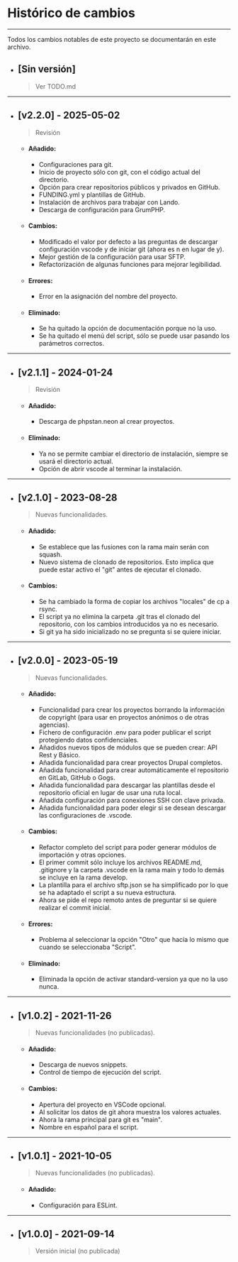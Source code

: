# Histórico de cambios
---
Todos los cambios notables de este proyecto se documentarán en este archivo.

* ## [Sin versión]
  > Ver TODO.md

---
* ## [v2.2.0] - 2025-05-02
  > Revisión

  * #### Añadido:
    - Configuraciones para git.
    - Inicio de proyecto sólo con git, con el código actual del directorio.
    - Opción para crear repositorios públicos y privados en GitHub.
    - FUNDING.yml y plantillas de GitHub.
    - Instalación de archivos para trabajar con Lando.
    - Descarga de configuración para GrumPHP.

  * #### Cambios:
    - Modificado el valor por defecto a las preguntas de descargar configuración
      vscode y de iniciar git (ahora es n en lugar de y).
    - Mejor gestión de la configuración para usar SFTP.
    - Refactorización de algunas funciones para mejorar legibilidad.

  * #### Errores:
    - Error en la asignación del nombre del proyecto.

  * #### Eliminado:
    - Se ha quitado la opción de documentación porque no la uso.
    - Se ha quitado el menú del script, sólo se puede usar pasando los
      parámetros correctos.

---
* ## [v2.1.1] - 2024-01-24
  > Revisión

  * #### Añadido:
    - Descarga de phpstan.neon al crear proyectos.

  * #### Eliminado:
    - Ya no se permite cambiar el directorio de instalación, siempre se usará el
      directorio actual.
    - Opción de abrir vscode al terminar la instalación.

---
* ## [v2.1.0] - 2023-08-28
  > Nuevas funcionalidades.

  * #### Añadido:
    - Se establece que las fusiones con la rama main serán con squash.
    - Nuevo sistema de clonado de repositorios. Esto implica que puede estar
      activo el "git" antes de ejecutar el clonado.

  * #### Cambios:
    - Se ha cambiado la forma de copiar los archivos "locales" de cp a rsync.
    - El script ya no elimina la carpeta .git tras el clonado del repositorio,
      con los cambios introducidos ya no es necesario.
    - Si git ya ha sido inicializado no se pregunta si se quiere iniciar.

---
* ## [v2.0.0] - 2023-05-19
  > Nuevas funcionalidades.

  * #### Añadido:
    - Funcionalidad para crear los proyectos borrando la información de
      copyright (para usar en proyectos anónimos o de otras agencias).
    - Fichero de configuración .env para poder publicar el script protegiendo
      datos confidenciales.
    - Añadidos nuevos tipos de módulos que se pueden crear: API Rest y Básico.
    - Añadida funcionalidad para crear proyectos Drupal completos.
    - Añadida funcionalidad para crear automáticamente el repositorio en GitLab,
      GitHub o Gogs.
    - Añadida funcionalidad para descargar las plantillas desde el repositorio
      oficial en lugar de usar una ruta local.
    - Añadida configuración para conexiones SSH con clave privada.
    - Añadida funcionalidad para poder elegir si se desean descargar las
      configuraciones de .vscode.

  * #### Cambios:
    - Refactor completo del script para poder generar módulos de importación y
      otras opciones.
    - El primer commit sólo incluye los archivos README.md, .gitignore y la
      carpeta .vscode en la rama main y todo lo demás se incluye en la rama
      develop.
    - La plantilla para el archivo sftp.json se ha simplificado por lo que se ha
      adaptado el script a su nueva estructura.
    - Ahora se pide el repo remoto antes de preguntar si se quiere realizar el
      commit inicial.

  * #### Errores:
    - Problema al seleccionar la opción "Otro" que hacía lo mismo que cuando se
      seleccionaba "Script".

  * #### Eliminado:
    - Eliminada la opción de activar standard-version ya que no la uso nunca.

---
* ## [v1.0.2] - 2021-11-26
  > Nuevas funcionalidades (no publicadas).

  * #### Añadido:
    - Descarga de nuevos snippets.
    - Control de tiempo de ejecución del script.

  * #### Cambios:
    - Apertura del proyecto en VSCode opcional.
    - Al solicitar los datos de git ahora muestra los valores actuales.
    - Ahora la rama principal para git es "main".
    - Nombre en español para el script.

---
* ## [v1.0.1] - 2021-10-05
  > Nuevas funcionalidades (no publicadas).

  * #### Añadido:
    - Configuración para ESLint.

---
* ## [v1.0.0] - 2021-09-14
  > Versión inicial (no publicada)